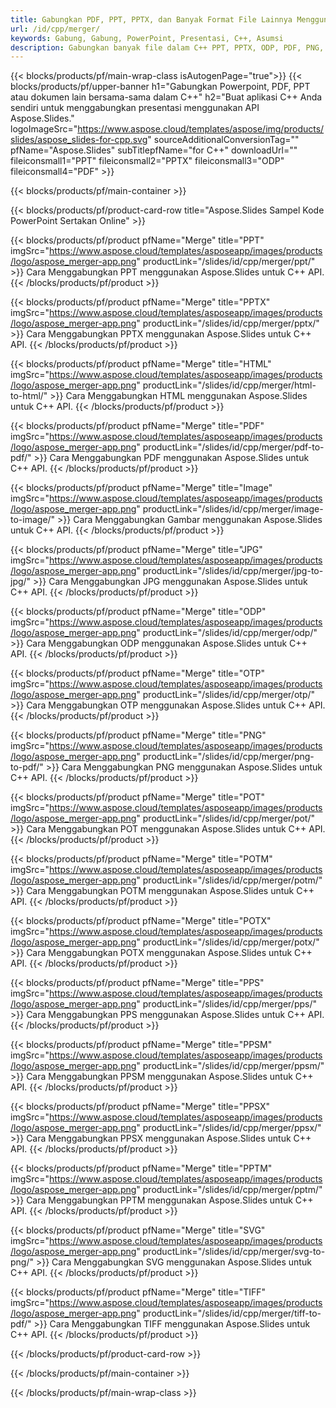 ```yaml
---
title: Gabungkan PDF, PPT, PPTX, dan Banyak Format File Lainnya Menggunakan C++
url: /id/cpp/merger/
keywords: Gabung, Gabung, PowerPoint, Presentasi, C++, Asumsi
description: Gabungkan banyak file dalam C++ PPT, PPTX, ODP, PDF, PNG, JPG, dan banyak lagi.
---
```


{{< blocks/products/pf/main-wrap-class isAutogenPage="true">}}
{{< blocks/products/pf/upper-banner h1="Gabungkan Powerpoint, PDF, PPT atau dokumen lain bersama-sama dalam C++" h2="Buat aplikasi C++ Anda sendiri untuk menggabungkan presentasi menggunakan API Aspose.Slides." logoImageSrc="https://www.aspose.cloud/templates/aspose/img/products/slides/aspose_slides-for-cpp.svg" sourceAdditionalConversionTag="" pfName="Aspose.Slides" subTitlepfName="for C++" downloadUrl="" fileiconsmall1="PPT" fileiconsmall2="PPTX" fileiconsmall3="ODP" fileiconsmall4="PDF" >}}

{{< blocks/products/pf/main-container >}}

{{< blocks/products/pf/product-card-row title="Aspose.Slides Sampel Kode PowerPoint Sertakan Online" >}}

{{< blocks/products/pf/product pfName="Merge" title="PPT" imgSrc="https://www.aspose.cloud/templates/asposeapp/images/products/logo/aspose_merger-app.png" productLink="/slides/id/cpp/merger/ppt/" >}}
Cara Menggabungkan PPT menggunakan Aspose.Slides untuk C++ API.
{{< /blocks/products/pf/product >}}

{{< blocks/products/pf/product pfName="Merge" title="PPTX" imgSrc="https://www.aspose.cloud/templates/asposeapp/images/products/logo/aspose_merger-app.png" productLink="/slides/id/cpp/merger/pptx/" >}}
Cara Menggabungkan PPTX menggunakan Aspose.Slides untuk C++ API.
{{< /blocks/products/pf/product >}}

{{< blocks/products/pf/product pfName="Merge" title="HTML" imgSrc="https://www.aspose.cloud/templates/asposeapp/images/products/logo/aspose_merger-app.png" productLink="/slides/id/cpp/merger/html-to-html/" >}}
Cara Menggabungkan HTML menggunakan Aspose.Slides untuk C++ API.
{{< /blocks/products/pf/product >}}

{{< blocks/products/pf/product pfName="Merge" title="PDF" imgSrc="https://www.aspose.cloud/templates/asposeapp/images/products/logo/aspose_merger-app.png" productLink="/slides/id/cpp/merger/pdf-to-pdf/" >}}
Cara Menggabungkan PDF menggunakan Aspose.Slides untuk C++ API.
{{< /blocks/products/pf/product >}}

{{< blocks/products/pf/product pfName="Merge" title="Image" imgSrc="https://www.aspose.cloud/templates/asposeapp/images/products/logo/aspose_merger-app.png" productLink="/slides/id/cpp/merger/image-to-image/" >}}
Cara Menggabungkan Gambar menggunakan Aspose.Slides untuk C++ API.
{{< /blocks/products/pf/product >}}

{{< blocks/products/pf/product pfName="Merge" title="JPG" imgSrc="https://www.aspose.cloud/templates/asposeapp/images/products/logo/aspose_merger-app.png" productLink="/slides/id/cpp/merger/jpg-to-jpg/" >}}
Cara Menggabungkan JPG menggunakan Aspose.Slides untuk C++ API.
{{< /blocks/products/pf/product >}}

{{< blocks/products/pf/product pfName="Merge" title="ODP" imgSrc="https://www.aspose.cloud/templates/asposeapp/images/products/logo/aspose_merger-app.png" productLink="/slides/id/cpp/merger/odp/" >}}
Cara Menggabungkan ODP menggunakan Aspose.Slides untuk C++ API.
{{< /blocks/products/pf/product >}}

{{< blocks/products/pf/product pfName="Merge" title="OTP" imgSrc="https://www.aspose.cloud/templates/asposeapp/images/products/logo/aspose_merger-app.png" productLink="/slides/id/cpp/merger/otp/" >}}
Cara Menggabungkan OTP menggunakan Aspose.Slides untuk C++ API.
{{< /blocks/products/pf/product >}}

{{< blocks/products/pf/product pfName="Merge" title="PNG" imgSrc="https://www.aspose.cloud/templates/asposeapp/images/products/logo/aspose_merger-app.png" productLink="/slides/id/cpp/merger/png-to-pdf/" >}}
Cara Menggabungkan PNG menggunakan Aspose.Slides untuk C++ API.
{{< /blocks/products/pf/product >}}

{{< blocks/products/pf/product pfName="Merge" title="POT" imgSrc="https://www.aspose.cloud/templates/asposeapp/images/products/logo/aspose_merger-app.png" productLink="/slides/id/cpp/merger/pot/" >}}
Cara Menggabungkan POT menggunakan Aspose.Slides untuk C++ API.
{{< /blocks/products/pf/product >}}

{{< blocks/products/pf/product pfName="Merge" title="POTM" imgSrc="https://www.aspose.cloud/templates/asposeapp/images/products/logo/aspose_merger-app.png" productLink="/slides/id/cpp/merger/potm/" >}}
Cara Menggabungkan POTM menggunakan Aspose.Slides untuk C++ API.
{{< /blocks/products/pf/product >}}

{{< blocks/products/pf/product pfName="Merge" title="POTX" imgSrc="https://www.aspose.cloud/templates/asposeapp/images/products/logo/aspose_merger-app.png" productLink="/slides/id/cpp/merger/potx/" >}}
Cara Menggabungkan POTX menggunakan Aspose.Slides untuk C++ API.
{{< /blocks/products/pf/product >}}

{{< blocks/products/pf/product pfName="Merge" title="PPS" imgSrc="https://www.aspose.cloud/templates/asposeapp/images/products/logo/aspose_merger-app.png" productLink="/slides/id/cpp/merger/pps/" >}}
Cara Menggabungkan PPS menggunakan Aspose.Slides untuk C++ API.
{{< /blocks/products/pf/product >}}

{{< blocks/products/pf/product pfName="Merge" title="PPSM" imgSrc="https://www.aspose.cloud/templates/asposeapp/images/products/logo/aspose_merger-app.png" productLink="/slides/id/cpp/merger/ppsm/" >}}
Cara Menggabungkan PPSM menggunakan Aspose.Slides untuk C++ API.
{{< /blocks/products/pf/product >}}

{{< blocks/products/pf/product pfName="Merge" title="PPSX" imgSrc="https://www.aspose.cloud/templates/asposeapp/images/products/logo/aspose_merger-app.png" productLink="/slides/id/cpp/merger/ppsx/" >}}
Cara Menggabungkan PPSX menggunakan Aspose.Slides untuk C++ API.
{{< /blocks/products/pf/product >}}

{{< blocks/products/pf/product pfName="Merge" title="PPTM" imgSrc="https://www.aspose.cloud/templates/asposeapp/images/products/logo/aspose_merger-app.png" productLink="/slides/id/cpp/merger/pptm/" >}}
Cara Menggabungkan PPTM menggunakan Aspose.Slides untuk C++ API.
{{< /blocks/products/pf/product >}}

{{< blocks/products/pf/product pfName="Merge" title="SVG" imgSrc="https://www.aspose.cloud/templates/asposeapp/images/products/logo/aspose_merger-app.png" productLink="/slides/id/cpp/merger/svg-to-png/" >}}
Cara Menggabungkan SVG menggunakan Aspose.Slides untuk C++ API.
{{< /blocks/products/pf/product >}}

{{< blocks/products/pf/product pfName="Merge" title="TIFF" imgSrc="https://www.aspose.cloud/templates/asposeapp/images/products/logo/aspose_merger-app.png" productLink="/slides/id/cpp/merger/tiff-to-pdf/" >}}
Cara Menggabungkan TIFF menggunakan Aspose.Slides untuk C++ API.
{{< /blocks/products/pf/product >}}


{{< /blocks/products/pf/product-card-row >}}

{{< /blocks/products/pf/main-container >}}
    
{{< /blocks/products/pf/main-wrap-class >}}
